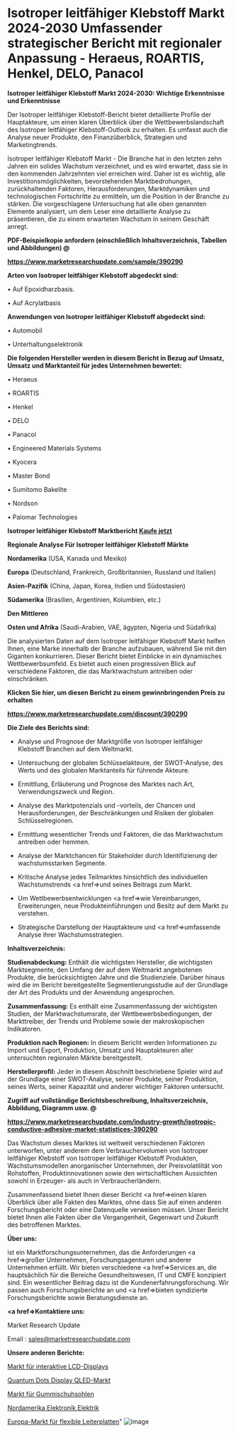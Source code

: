 # Isotroper leitfähiger Klebstoff Markt 2024-2030 Umfassender strategischer Bericht mit regionaler Anpassung - Heraeus, ROARTIS, Henkel, DELO, Panacol

<strong>Isotroper leitfähiger Klebstoff Markt 2024-2030: Wichtige Erkenntnisse und Erkenntnisse</strong>

Der Isotroper leitfähiger Klebstoff-Bericht bietet detaillierte Profile der Hauptakteure, um einen klaren Überblick über die Wettbewerbslandschaft des Isotroper leitfähiger Klebstoff-Outlook zu erhalten. Es umfasst auch die Analyse neuer Produkte, den Finanzüberblick, Strategien und Marketingtrends.

Isotroper leitfähiger Klebstoff Markt - Die Branche hat in den letzten zehn Jahren ein solides Wachstum verzeichnet, und es wird erwartet, dass sie in den kommenden Jahrzehnten viel erreichen wird. Daher ist es wichtig, alle Investitionsmöglichkeiten, bevorstehenden Marktbedrohungen, zurückhaltenden Faktoren, Herausforderungen, Marktdynamiken und technologischen Fortschritte zu ermitteln, um die Position in der Branche zu stärken. Die vorgeschlagene Untersuchung hat alle oben genannten Elemente analysiert, um dem Leser eine detaillierte Analyse zu präsentieren, die zu einem erwarteten Wachstum in seinem Geschäft anregt.



<strong><b>PDF-Beispielkopie anfordern (einschließlich Inhaltsverzeichnis, Tabellen und Abbildungen) @ </b></strong>

<strong><a href=https://www.marketresearchupdate.com/sample/390290>

<strong>https://www.marketresearchupdate.com/sample/390290</u></a></strong></strong>



<strong>Arten von Isotroper leitfähiger Klebstoff abgedeckt sind:</strong>

• Auf Epoxidharzbasis.

• Auf Acrylatbasis



<strong>Anwendungen von Isotroper leitfähiger Klebstoff abgedeckt sind:</strong>

• Automobil

• Unterhaltungselektronik



<strong>Die folgenden Hersteller werden in diesem Bericht in Bezug auf Umsatz, Umsatz und Marktanteil für jedes Unternehmen bewertet:</strong>

• Heraeus

• ROARTIS

• Henkel

• DELO

• Panacol

• Engineered Materials Systems

• Kyocera

• Master Bond

• Sumitomo Bakelite

• Nordson

• Palomar Technologies



<strong>Isotroper leitfähiger Klebstoff Marktbericht <a href=https://www.marketresearchupdate.com/buynow/390290>Kaufe jetzt</a></strong>



<strong>Regionale Analyse Für Isotroper leitfähiger Klebstoff Märkte</strong>



<strong>Nordamerika</strong> (USA, Kanada und Mexiko)



<strong>Europa</strong> (Deutschland, Frankreich, Großbritannien, Russland und Italien)



<strong>Asien-Pazifik</strong> (China, Japan, Korea, Indien und Südostasien)



<strong>Südamerika</strong> (Brasilien, Argentinien, Kolumbien, etc.)



<strong>Den Mittleren</strong> 

<strong>Osten und Afrika</strong> (Saudi-Arabien, VAE, ägypten, Nigeria und Südafrika)

Die analysierten Daten auf dem Isotroper leitfähiger Klebstoff Markt helfen Ihnen, eine Marke innerhalb der Branche aufzubauen, während Sie mit den Giganten konkurrieren. Dieser Bericht bietet Einblicke in ein dynamisches Wettbewerbsumfeld. Es bietet auch einen progressiven Blick auf verschiedene Faktoren, die das Marktwachstum antreiben oder einschränken.



<strong>Klicken Sie hier, um diesen Bericht zu einem gewinnbringenden Preis zu erhalten
</strong>

<strong><a href=https://www.marketresearchupdate.com/discount/390290>https://www.marketresearchupdate.com/discount/390290</b></u></strong></a>



<strong>Die Ziele des Berichts sind:</strong>

- Analyse und Prognose der Marktgröße von Isotroper leitfähiger Klebstoff Branchen auf dem Weltmarkt.

- Untersuchung der globalen Schlüsselakteure, der SWOT-Analyse, des Werts und des globalen Marktanteils für führende Akteure.

- Ermittlung, Erläuterung und Prognose des Marktes nach Art, Verwendungszweck und Region.

- Analyse des Marktpotenzials und -vorteils, der Chancen und Herausforderungen, der Beschränkungen und Risiken der globalen Schlüsselregionen.

- Ermittlung wesentlicher Trends und Faktoren, die das Marktwachstum antreiben oder hemmen.

- Analyse der Marktchancen für Stakeholder durch Identifizierung der wachstumsstarken Segmente.

- Kritische Analyse jedes Teilmarktes hinsichtlich des individuellen Wachstumstrends <a href=>und</a> seines Beitrags zum Markt.

- Um Wettbewerbsentwicklungen <a href=>wie</a> Vereinbarungen, Erweiterungen, neue Produkteinführungen und Besitz auf dem Markt zu verstehen.

- Strategische Darstellung der Hauptakteure und <a href=>umfas</a>sende Analyse ihrer Wachstumsstrategien.



<strong>Inhaltsverzeichnis:</strong>



<strong>Studienabdeckung:</strong> Enthält die wichtigsten Hersteller, die wichtigsten Marktsegmente, den Umfang der auf dem Weltmarkt angebotenen Produkte, die berücksichtigten Jahre und die Studienziele. Darüber hinaus wird die im Bericht bereitgestellte Segmentierungsstudie auf der Grundlage der Art des Produkts und der Anwendung angesprochen.



<strong>Zusammenfassung:</strong> Es enthält eine Zusammenfassung der wichtigsten Studien, der Marktwachstumsrate, der Wettbewerbsbedingungen, der Markttreiber, der Trends und Probleme sowie der makroskopischen Indikatoren.



<strong>Produktion nach Regionen:</strong> In diesem Bericht werden Informationen zu Import und Export, Produktion, Umsatz und Hauptakteuren aller untersuchten regionalen Märkte bereitgestellt.



<strong>Herstellerprofil:</strong> Jeder in diesem Abschnitt beschriebene Spieler wird auf der Grundlage einer SWOT-Analyse, seiner Produkte, seiner Produktion, seines Werts, seiner Kapazität und anderer wichtiger Faktoren untersucht.



<strong><b>Zugriff auf vollständige Berichtsbeschreibung, Inhaltsverzeichnis, Abbildung, Diagramm usw. @ </b></strong>

<strong><a href=https://www.marketresearchupdate.com/industry-growth/isotropic-conductive-adhesive-market-statistices-390290>https://www.marketresearchupdate.com/industry-growth/isotropic-conductive-adhesive-market-statistices-390290</a></strong>

Das Wachstum dieses Marktes ist weltweit verschiedenen Faktoren unterworfen, unter anderem dem Verbrauchervolumen von Isotroper leitfähiger Klebstoff von Isotroper leitfähiger Klebstoff Produkten, Wachstumsmodellen anorganischer Unternehmen, der Preisvolatilität von Rohstoffen, Produktinnovationen sowie den wirtschaftlichen Aussichten sowohl in Erzeuger- als auch in Verbraucherländern.

Zusammenfassend bietet Ihnen dieser Bericht <a href=>einen</a> klaren Überblick über alle Fakten des Marktes, ohne dass Sie auf einen anderen Forschungsbericht oder eine Datenquelle verweisen müssen. Unser Bericht bietet Ihnen alle Fakten über die Vergangenheit, Gegenwart und Zukunft des betroffenen Marktes.



<strong>Über uns:</strong>

 ist ein Marktforschungsunternehmen, das die Anforderungen <a href=>großer</a> Unternehmen, Forschungsagenturen und anderer Unternehmen erfüllt. Wir bieten verschiedene <a href=>Services</a> an, die hauptsächlich für die Bereiche Gesundheitswesen, IT und CMFE konzipiert sind. Ein wesentlicher Beitrag dazu ist die Kundenerfahrungsforschung. Wir passen auch Forschungsberichte an und <a href=>bieten</a> syndizierte Forschungsberichte sowie Beratungsdienste an.



<strong><a href=>Kontaktiere uns:</a></strong>

Market Research Update

Email : sales@marketresearchupdate.com



<strong>Unsere anderen Berichte:</strong>

<a href=https://www.linkedin.com/pulse/lcd-interactive-display-market-2023-challenges>Markt für interaktive LCD-Displays</a>

<a href=https://www.linkedin.com/pulse/quantum-dots-display-qled-market-research-report>Quantum Dots Display QLED-Markt</a>

<a href=https://www.linkedin.com/pulse/rubber-shoe-sole-market-size-industry-growth>Markt für Gummischuhsohlen</a>

<a href=https://www.linkedin.com/pulse/north-america-electronics-electrical>Nordamerika Elektronik Elektrik</a>

<a href=https://www.linkedin.com/pulse/europe-flexible-printed-circuit-boards-market>Europa-Markt für flexible Leiterplatten</a>"
![image](https://github.com/Gayatrikarjule/Market-Analysis-361/assets/97346546/f48d3186-e925-4c17-9a55-42aad1ff692d)
